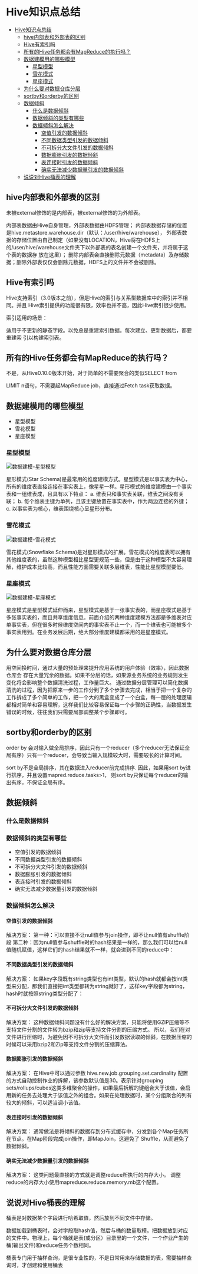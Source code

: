 # Hive知识点总结

- [Hive知识点总结](#hive知识点总结)
  - [hive内部表和外部表的区别](#hive内部表和外部表的区别)
  - [Hive有索引吗](#hive有索引吗)
  - [所有的Hive任务都会有MapReduce的执行吗？](#所有的hive任务都会有mapreduce的执行吗)
  - [数据建模用的哪些模型](#数据建模用的哪些模型)
    - [星型模型](#星型模型)
    - [雪花模式](#雪花模式)
    - [星座模式](#星座模式)
  - [为什么要对数据仓库分层](#为什么要对数据仓库分层)
  - [sortby和orderby的区别](#sortby和orderby的区别)
  - [数据倾斜](#数据倾斜)
    - [什么是数据倾斜](#什么是数据倾斜)
    - [数据倾斜的类型有哪些](#数据倾斜的类型有哪些)
    - [数据倾斜怎么解决](#数据倾斜怎么解决)
      - [空值引发的数据倾斜](#空值引发的数据倾斜)
      - [不同数据类型引发的数据倾斜](#不同数据类型引发的数据倾斜)
      - [不可拆分大文件引发的数据倾斜](#不可拆分大文件引发的数据倾斜)
      - [数据膨胀引发的数据倾斜](#数据膨胀引发的数据倾斜)
      - [表连接时引发的数据倾斜](#表连接时引发的数据倾斜)
      - [确实无法减少数据量引发的数据倾斜](#确实无法减少数据量引发的数据倾斜)
  - [说说对Hive桶表的理解](#说说对hive桶表的理解)

## hive内部表和外部表的区别

未被external修饰的是内部表，被external修饰的为外部表。

内部表数据由Hive自身管理，外部表数据由HDFS管理；
内部表数据存储的位置是hive.metastore.warehouse.dir（默认：/user/hive/warehouse），    外部表数据的存储位置由自己制定（如果没有LOCATION，Hive将在HDFS上       的/user/hive/warehouse文件夹下以外部表的表名创建一个文件夹，并将属于这个表的数据存    放在这里）；
删除内部表会直接删除元数据（metadata）及存储数据；删除外部表仅仅会删除元数据，HDFS上的文件并不会被删除。

## Hive有索引吗

Hive支持索引（3.0版本之前），但是Hive的索引与关系型数据库中的索引并不相同。并且    Hive索引提供的功能很有限，效率也并不高，因此Hive索引很少使用。

索引适用的场景：

适用于不更新的静态字段。以免总是重建索引数据。每次建立、更新数据后，都要重建索    引以构建索引表。

## 所有的Hive任务都会有MapReduce的执行吗？

不是，从Hive0.10.0版本开始，对于简单的不需要聚合的类似SELECT from

LIMIT n语句，不需要起MapReduce job，直接通过Fetch task获取数据。

## 数据建模用的哪些模型

- 星型模型
- 雪花模型
- 星座模型

### 星型模型

![数据建模-星型模型](./images/数据建模-星型模型.png)

星形模式(Star Schema)是最常用的维度建模方式。星型模式是以事实表为中心，所有的维度表直接连接在事实表上，像星星一样。星形模式的维度建模由一个事实表和一组维表成，且具有以下特点：
a. 维表只和事实表关联，维表之间没有关联；
b. 每个维表主键为单列，且该主键放置在事实表中，作为两边连接的外键；
c. 以事实表为核心，维表围绕核心呈星形分布。

### 雪花模式

![数据建模-雪花模式](./images/数据建模-雪花模式.png)

雪花模式(Snowflake Schema)是对星形模式的扩展。雪花模式的维度表可以拥有其他维度表的，虽然这种模型相比星型更规范一些，但是由于这种模型不太容易理解，维护成本比较高，而且性能方面需要关联多层维表，性能比星型模型要低。

### 星座模式

![数据建模-星座模式](./images/数据建模-星座模式.png)

星座模式是星型模式延伸而来，星型模式是基于一张事实表的，而星座模式是基于多张事实表的，而且共享维度信息。前面介绍的两种维度建模方法都是多维表对应单事实表，但在很多时候维度空间内的事实表不止一个，而一个维表也可能被多个事实表用到。在业务发展后期，绝大部分维度建模都采用的是星座模式。

## 为什么要对数据仓库分层

用空间换时间，通过大量的预处理来提升应用系统的用户体验（效率），因此数据仓库会   存在大量冗余的数据。如果不分层的话，如果源业务系统的业务规则发生变化将会影响整个数据清洗过程，工作量巨大。
通过数据分层管理可以简化数据清洗的过程，因为把原来一步的工作分到了多个步骤去完成，相当于把一个复杂的工作拆成了多个简单的工作，把一个大的黑盒变成了一个白盒，每一层的处理逻辑都相对简单和容易理解，这样我们比较容易保证每一个步骤的正确性，当数据发生错误的时候，往往我们只需要局部调整某个步骤即可。

## sortby和orderby的区别

order by 会对输入做全局排序，因此只有一个reducer（多个reducer无法保证全局有序）只有一个reducer，会导致当输入规模较大时，需要较长的计算时间。

sort by不是全局排序，其在数据进入reducer前完成排序. 因此，如果用sort by进行排序，并且设置mapred.reduce.tasks>1， 则sort by只保证每个reducer的输出有序，不保证全局有序。

## 数据倾斜

### 什么是数据倾斜

### 数据倾斜的类型有哪些

- 空值引发的数据倾斜
- 不同数据类型引发的数据倾斜
- 不可拆分大文件引发的数据倾斜
- 数据膨胀引发的数据倾斜
- 表连接时引发的数据倾斜
- 确实无法减少数据量引发的数据倾斜

### 数据倾斜怎么解决

#### 空值引发的数据倾斜

解决方案：
第一种：可以直接不让null值参与join操作，即不让null值有shuffle阶段
第二种：因为null值参与shuffle时的hash结果是一样的，那么我们可以给null值随机赋值，这样它们的hash结果就不一样，就会进到不同的reduce中：

#### 不同数据类型引发的数据倾斜

解决方案：
如果key字段既有string类型也有int类型，默认的hash就都会按int类型来分配，那我们直接把int类型都转为string就好了，这样key字段都为string，hash时就按照string类型分配了：

#### 不可拆分大文件引发的数据倾斜

解决方案：
这种数据倾斜问题没有什么好的解决方案，只能将使用GZIP压缩等不支持文件分割的文件转为bzip和zip等支持文件分割的压缩方式。
所以，我们在对文件进行压缩时，为避免因不可拆分大文件而引发数据读取的倾斜，在数据压缩的时候可以采用bzip2和Zip等支持文件分割的压缩算法。

#### 数据膨胀引发的数据倾斜

解决方案：
在Hive中可以通过参数 hive.new.job.grouping.set.cardinality 配置的方式自动控制作业的拆解，该参数默认值是30。表示针对grouping sets/rollups/cubes这类多维聚合的操作，如果最后拆解的键组合大于该值，会启用新的任务去处理大于该值之外的组合。如果在处理数据时，某个分组聚合的列有较大的倾斜，可以适当调小该值。

#### 表连接时引发的数据倾斜

解决方案：
通常做法是将倾斜的数据存到分布式缓存中，分发到各个Map任务所在节点。在Map阶段完成join操作，即MapJoin，这避免了 Shuffle，从而避免了数据倾斜。

#### 确实无法减少数据量引发的数据倾斜

解决方案：
这类问题最直接的方式就是调整reduce所执行的内存大小。
调整reduce的内存大小使用mapreduce.reduce.memory.mb这个配置。

## 说说对Hive桶表的理解

桶表是对数据某个字段进行哈希取值，然后放到不同文件中存储。

数据加载到桶表时，会对字段取hash值，然后与桶的数量取模。把数据放到对应的文件中。物理上，每个桶就是表(或分区）目录里的一个文件，一个作业产生的桶(输出文件)和reduce任务个数相同。

桶表专门用于抽样查询，是很专业性的，不是日常用来存储数据的表，需要抽样查询时，才创建和使用桶表
